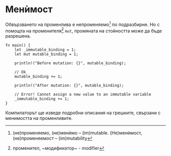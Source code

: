 # Менѝмост

Обвързването на променлива е непроменяемо[^immutable] по подразбирне. Но с
помощта на променителя[^modifier] `mut`, промяната на стойността може да бъде
разрешена.

```rust,editable,ignore,mdbook-runnable
fn main() {
    let _immutable_binding = 1;
    let mut mutable_binding = 1;

    println!("Before mutation: {}", mutable_binding);

    // Ok
    mutable_binding += 1;

    println!("After mutation: {}", mutable_binding);

    // Error! Cannot assign a new value to an immutable variable
    _immutable_binding += 1;
}
```
Компилаторът ще изведе подробни описания на грешките, свързани с менимостта на променливите.

[^immutable]: (не)променяемо, (не)менѝмо – (im)mutable. (Не)менѝмост, (не)променяемост – (im)mutability

[^modifier]: променител, ~модификатор~ - modifier
